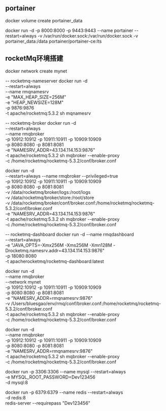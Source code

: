 ## portainer

docker volume create portainer_data

docker run -d -p 8000:8000 -p 9443:9443 --name portainer --restart=always -v /var/run/docker.sock:/var/run/docker.sock
-v portainer_data:/data portainer/portainer-ce:lts

## **rocketMq环境搭建**

docker network create mynet

-- rocketmq-nameserver
docker run -d \
--restart=always \
--name rmqnamesrv \
-e "MAX_HEAP_SIZE=256M" \
-e "HEAP_NEWSIZE=128M" \
-p 9876:9876 \
-t apache/rocketmq:5.3.2 sh mqnamesrv

-- rocketmq-broker
docker run -d \
--restart=always \
--name rmqbroker \
-p 10912:10912 -p 10911:10911 -p 10909:10909 \
-p 8080:8080 -p 8081:8081 \
-e "NAMESRV_ADDR=43.134.114.153:9876" \
-t apache/rocketmq:5.3.2 sh mqbroker --enable-proxy \
-c /home/rocketmq/rocketmq-5.3.2/conf/broker.conf

docker run -d \
--restart=always --name rmqbroker --privileged=true \
-p 10912:10912 -p 10911:10911 -p 10909:10909 \
-p 8080:8080 -p 8081:8081 \
-v /data/rocketmq/broker/logs:/root/logs \
-v /data/rocketmq/broker/store:/root/store \
-v /data/rocketmq/broker/conf/broker.conf:/home/rocketmq/rocketmq-5.3.2/conf/broker.conf \
-e "NAMESRV_ADDR=43.134.114.153:9876" \
-t apache/rocketmq:5.3.2 sh mqbroker --enable-proxy \
-c /home/rocketmq/rocketmq-5.3.2/conf/broker.conf

-- rocketmq-dashboard
docker run -d --name rmqdashboard \
--restart=always \
-e "JAVA_OPTS=-Xmx256M -Xms256M -Xmn128M -Drocketmq.namesrv.addr=43.134.114.153:9876" \
-p 18080:8080 \
-t apacherocketmq/rocketmq-dashboard:latest

docker run -d \
--name rmqbroker \
--network mynet \
-p 10912:10912 -p 10911:10911 -p 10909:10909 \
-p 8080:8080 -p 8081:8081 \
-e "NAMESRV_ADDR=rmqnamesrv:9876" \
-v /Users/bluesgao/env/rmq/conf/broker.conf:/home/rocketmq/rocketmq-5.3.2/conf/broker.conf \
-t apache/rocketmq:5.3.2 sh mqbroker --enable-proxy \
-c /home/rocketmq/rocketmq-5.3.2/conf/broker.conf

docker run -d \
--name rmqbroker \
-p 10912:10912 -p 10911:10911 -p 10909:10909 \
-p 8080:8080 -p 8081:8081 \
-e "NAMESRV_ADDR=rmqnamesrv:9876" \
-t apache/rocketmq:5.3.2 sh mqbroker --enable-proxy \
-c /home/rocketmq/rocketmq-5.3.2/conf/broker.conf

docker run -p 3306:3306 --name mysql --restart=always \
-e MYSQL_ROOT_PASSWORD=Dev123456\
-d mysql:8

docker run -p 6379:6379 --name redis --restart=always \
-d redis:8 \
redis-server --requirepass "Dev123456"
